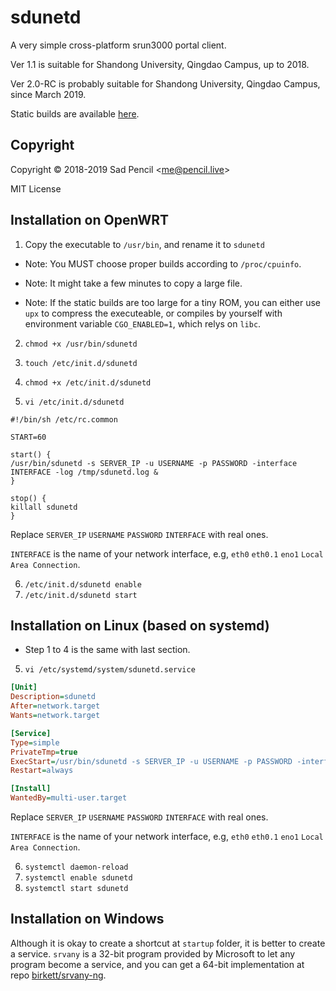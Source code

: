 # sdunetd

A very simple cross-platform srun3000 portal client.

Ver 1.1 is suitable for Shandong University, Qingdao Campus, up to 2018.

Ver 2.0-RC is probably suitable for Shandong University, Qingdao Campus, since March 2019.

Static builds are available [here](https://github.com/SadPencil/sdunetd/releases).

## Copyright
Copyright © 2018-2019 Sad Pencil &lt;me@pencil.live&gt;

MIT License

## Installation on OpenWRT

1. Copy the executable to `/usr/bin`, and rename it to `sdunetd`

  - Note: You MUST choose proper builds according to `/proc/cpuinfo`.

  - Note: It might take a few minutes to copy a large file.

  - Note: If the static builds are too large for a tiny ROM, you can either use `upx` to compress the executeable, or compiles by yourself with environment variable `CGO_ENABLED=1`, which relys on `libc`.

2. `chmod +x /usr/bin/sdunetd`

3. `touch /etc/init.d/sdunetd`

4. `chmod +x /etc/init.d/sdunetd`

5. `vi /etc/init.d/sdunetd`

```shell
#!/bin/sh /etc/rc.common 

START=60
 
start() { 
/usr/bin/sdunetd -s SERVER_IP -u USERNAME -p PASSWORD -interface INTERFACE -log /tmp/sdunetd.log &
} 

stop() { 
killall sdunetd
}
```

Replace `SERVER_IP` `USERNAME` `PASSWORD` `INTERFACE` with real ones.

`INTERFACE` is the name of your network interface, e.g, `eth0` `eth0.1` `eno1` `Local Area Connection`.

6. `/etc/init.d/sdunetd enable`
7. `/etc/init.d/sdunetd start`

## Installation on Linux (based on systemd)
- Step 1 to 4 is the same with last section.

5. `vi /etc/systemd/system/sdunetd.service`

```ini
[Unit]
Description=sdunetd
After=network.target
Wants=network.target

[Service]
Type=simple
PrivateTmp=true
ExecStart=/usr/bin/sdunetd -s SERVER_IP -u USERNAME -p PASSWORD -interface INTERFACE
Restart=always

[Install]
WantedBy=multi-user.target
```
Replace `SERVER_IP` `USERNAME` `PASSWORD` `INTERFACE` with real ones.

`INTERFACE` is the name of your network interface, e.g, `eth0` `eth0.1` `eno1` `Local Area Connection`.

6. `systemctl daemon-reload`
7. `systemctl enable sdunetd`
8. `systemctl start sdunetd`

## Installation on Windows
Although it is okay to create a shortcut at `startup` folder, it is better to create a service. `srvany` is a 32-bit program provided by Microsoft to let any program become a service, and you can get a 64-bit implementation at repo [birkett/srvany-ng](https://github.com/birkett/srvany-ng.git).
